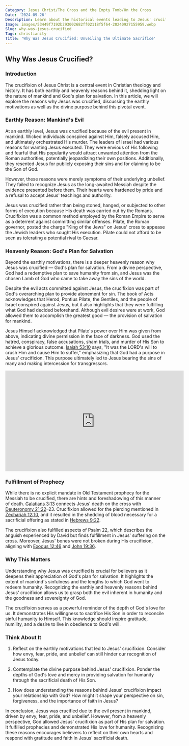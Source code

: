 ```yaml
---
Category: Jesus Christ/The Cross and the Empty Tomb/On the Cross
Date: '2024-09-26'
Description: Learn about the historical events leading to Jesus' crucifixion, exploring the religious, political, and social reasons behind this pivotal moment.
Image: images/53449f7192b293002682ff02118f5f64-20240927155959.webp
Slug: why-was-jesus-crucified
Tags: christianity
Title: 'Why Was Jesus Crucified: Unveiling the Ultimate Sacrifice'
---
```


## Why Was Jesus Crucified?

### Introduction

The crucifixion of Jesus Christ is a central event in Christian theology and history. It has both earthly and heavenly reasons behind it, shedding light on the nature of mankind and God's plan for salvation. In this article, we will explore the reasons why Jesus was crucified, discussing the earthly motivations as well as the divine purpose behind this pivotal event.

### Earthly Reason: Mankind's Evil

At an earthly level, Jesus was crucified because of the evil present in mankind. Wicked individuals conspired against Him, falsely accused Him, and ultimately orchestrated His murder. The leaders of Israel had various reasons for wanting Jesus executed. They were envious of His following and fearful that His popularity would attract unwanted attention from the Roman authorities, potentially jeopardizing their own positions. Additionally, they resented Jesus for publicly exposing their sins and for claiming to be the Son of God.

However, these reasons were merely symptoms of their underlying unbelief. They failed to recognize Jesus as the long-awaited Messiah despite the evidence presented before them. Their hearts were hardened by pride and a refusal to accept Jesus' teachings and authority.

Jesus was crucified rather than being stoned, hanged, or subjected to other forms of execution because His death was carried out by the Romans. Crucifixion was a common method employed by the Roman Empire to serve as a deterrent against committing similar offenses. Pilate, the Roman governor, posted the charge "King of the Jews" on Jesus' cross to appease the Jewish leaders who sought His execution. Pilate could not afford to be seen as tolerating a potential rival to Caesar.

### Heavenly Reason: God's Plan for Salvation

Beyond the earthly motivations, there is a deeper heavenly reason why Jesus was crucified — God's plan for salvation. From a divine perspective, God had a redemptive plan to save humanity from sin, and Jesus was the chosen Lamb of God who came to take away the sins of the world.

Despite the evil acts committed against Jesus, the crucifixion was part of God's overarching plan to provide atonement for sin. The book of Acts acknowledges that Herod, Pontius Pilate, the Gentiles, and the people of Israel conspired against Jesus, but it also highlights that they were fulfilling what God had decided beforehand. Although evil desires were at work, God allowed them to accomplish the greatest good — the provision of salvation for mankind.

Jesus Himself acknowledged that Pilate's power over Him was given from above, indicating divine permission in the face of darkness. God used the hatred, conspiracy, false accusations, sham trials, and murder of His Son to achieve a glorious outcome. [Isaiah 53:10](https://www.bibleref.com/Isaiah/53/Isaiah-53-10.html) says, "It was the LORD's will to crush Him and cause Him to suffer," emphasizing that God had a purpose in Jesus' crucifixion. This purpose ultimately led to Jesus bearing the sins of many and making intercession for transgressors.


<iframe width="560" height="315" src="https://www.youtube.com/embed/U_rzCrR4JJo" frameborder="0" allow="autoplay; encrypted-media" allowfullscreen></iframe>


### Fulfillment of Prophecy

While there is no explicit mandate in Old Testament prophecy for the Messiah to be crucified, there are hints and foreshadowing of this manner of death. [Galatians 3:13](https://www.bibleref.com/Galatians/3/Galatians-3-13.html) connects Jesus' death on the cross with [Deuteronomy 21:22](https://www.bibleref.com/Deuteronomy/21/Deuteronomy-21-22.html)–23. Crucifixion allowed for the piercing mentioned in [Zechariah 12:10](https://www.bibleref.com/Zechariah/12/Zechariah-12-10.html), and it resulted in the shedding of blood necessary for a sacrificial offering as stated in [Hebrews 9:22](https://www.bibleref.com/Hebrews/9/Hebrews-9-22.html).

The crucifixion also fulfilled aspects of Psalm 22, which describes the anguish experienced by David but finds fulfillment in Jesus' suffering on the cross. Moreover, Jesus' bones were not broken during His crucifixion, aligning with [Exodus 12:46](https://www.bibleref.com/Exodus/12/Exodus-12-46.html) and [John 19:36](https://www.bibleref.com/John/19/John-19-36.html).

### Why This Matters

Understanding why Jesus was crucified is crucial for believers as it deepens their appreciation of God's plan for salvation. It highlights the extent of mankind's sinfulness and the lengths to which God went to redeem humanity. Recognizing the earthly and heavenly reasons behind Jesus' crucifixion allows us to grasp both the evil inherent in humanity and the goodness and sovereignty of God.

The crucifixion serves as a powerful reminder of the depth of God's love for us. It demonstrates His willingness to sacrifice His Son in order to reconcile sinful humanity to Himself. This knowledge should inspire gratitude, humility, and a desire to live in obedience to God's will.

### Think About It

1. Reflect on the earthly motivations that led to Jesus' crucifixion. Consider how envy, fear, pride, and unbelief can still hinder our recognition of Jesus today.

2. Contemplate the divine purpose behind Jesus' crucifixion. Ponder the depths of God's love and mercy in providing salvation for humanity through the sacrificial death of His Son.

3. How does understanding the reasons behind Jesus' crucifixion impact your relationship with God? How might it shape your perspective on sin, forgiveness, and the importance of faith in Jesus?

In conclusion, Jesus was crucified due to the evil present in mankind, driven by envy, fear, pride, and unbelief. However, from a heavenly perspective, God allowed Jesus' crucifixion as part of His plan for salvation. It fulfilled prophecies and demonstrated His love for humanity. Recognizing these reasons encourages believers to reflect on their own hearts and respond with gratitude and faith in Jesus' sacrificial death.